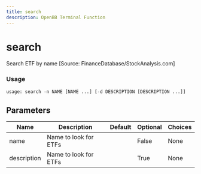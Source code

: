 ```yaml
---
title: search
description: OpenBB Terminal Function
---
```


# search

Search ETF by name [Source: FinanceDatabase/StockAnalysis.com]

### Usage 
```python
usage: search -n NAME [NAME ...] [-d DESCRIPTION [DESCRIPTION ...]]
```

## Parameters

| Name | Description | Default | Optional | Choices |
| ---- | ----------- | ------- | -------- | ------- |
| name | Name to look for ETFs |  | False | None |
| description | Name to look for ETFs |  | True | None |


